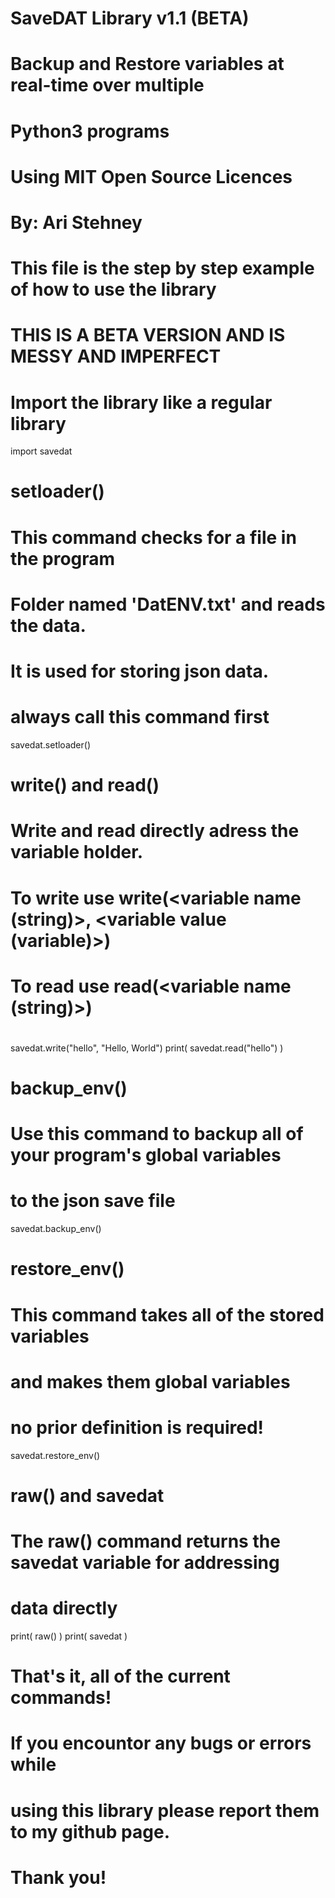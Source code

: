 # SaveDAT Library v1.1 (BETA)
#
# Backup and Restore variables at real-time over multiple 
# Python3 programs
#
# Using MIT Open Source Licences
# By: Ari Stehney
#
# This file is the step by step example of how to use the library
# THIS IS A BETA VERSION AND IS MESSY AND IMPERFECT

# Import the library like a regular library
import savedat

# setloader()
#
# This command checks for a file in the program
# Folder named 'DatENV.txt' and reads the data.
# It is used for storing json data.
#
# always call this command first
savedat.setloader()

# write() and read()
#
# Write and read directly adress the variable holder.
# To write use write(<variable name (string)>, <variable value (variable)>)
# To read use read(<variable name (string)>)
#
savedat.write("hello", "Hello, World")
print( savedat.read("hello") )

# backup_env()
#
# Use this command to backup all of your program's global variables
# to the json save file
savedat.backup_env()

# restore_env()
#
# This command takes all of the stored variables
# and makes them global variables
# no prior definition is required!
savedat.restore_env()

# raw() and savedat
#
# The raw() command returns the savedat variable for addressing 
# data directly
print( raw() )
print( savedat )

# That's it, all of the current commands! 
# If you encountor any bugs or errors while
# using this library please report them to my github page.
# Thank you!
#
